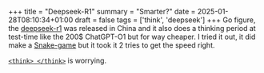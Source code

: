 +++
title = "Deepseek-R1"
summary = "Smarter?"
date = 2025-01-28T08:10:34+01:00
draft = false
tags = ['think', 'deepseek']
+++
Go figure, the [deepseek-r1](https://www.deepseek.com/) was released in China and it also does a thinking period at test-time like the 200$ ChatGPT-O1 but for way cheaper. I tried it out, it did make a [Snake-game](https://en.wikipedia.org/wiki/Snake_(video_game_genre)) but it took it 2 tries to get the speed right.

[`<think> </think>`](https://youtu.be/bOsvI3HYHgI?t=781) is worrying.
